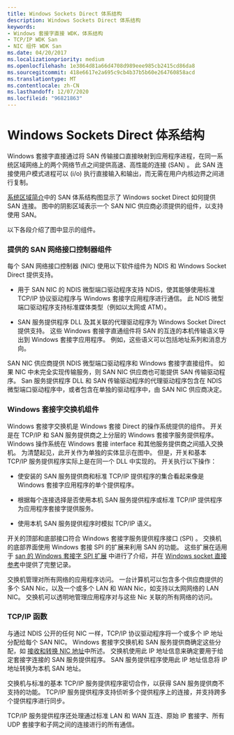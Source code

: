 ```yaml
---
title: Windows Sockets Direct 体系结构
description: Windows Sockets Direct 体系结构
keywords:
- Windows 套接字直接 WDK，体系结构
- TCP/IP WDK San
- NIC 组件 WDK San
ms.date: 04/20/2017
ms.localizationpriority: medium
ms.openlocfilehash: 1e3864d81a66d4708d989eee985cb2415cd86da8
ms.sourcegitcommit: 418e6617e2a695c9cb4b37b5b60e264760858acd
ms.translationtype: MT
ms.contentlocale: zh-CN
ms.lasthandoff: 12/07/2020
ms.locfileid: "96821863"
---
```

# <a name="windows-sockets-direct-architecture"></a>Windows Sockets Direct 体系结构





Windows 套接字直接通过将 SAN 传输接口直接映射到应用程序进程，在同一系统区域网络上的两个网络节点之间提供高速、高性能的连接 (SAN) 。 此 SAN 连接使用户模式进程可以 (i/o) 执行直接输入和输出，而无需在用户内核边界之间进行复制。

[系统区域简介](introduction-to-system-area-networks.md)中的 SAN 体系结构图显示了 Windows socket Direct 如何提供 SAN 连接。 图中的阴影区域表示一个 SAN NIC 供应商必须提供的组件，以支持使用 SAN。

以下各段介绍了图中显示的组件。

### <a name="supplied-components-for-san-network-interface-controllers"></a>提供的 SAN 网络接口控制器组件

每个 SAN 网络接口控制器 (NIC) 使用以下软件组件为 NDIS 和 Windows Socket Direct 提供支持。

-   用于 SAN NIC 的 NDIS 微型端口驱动程序支持 NDIS，使其能够使用标准 TCP/IP 协议驱动程序与 Windows 套接字应用程序进行通信。 此 NDIS 微型端口驱动程序支持标准媒体类型（例如以太网或 ATM）。

-   SAN 服务提供程序 DLL 及其关联的代理驱动程序为 Windows Socket Direct 提供支持。 这些 Windows 套接字直通组件将 SAN 的互连的本机传输语义导出到 Windows 套接字应用程序。 例如，这些语义可以包括地址系列和消息方向。

SAN NIC 供应商提供 NDIS 微型端口驱动程序和 Windows 套接字直接组件。 如果 NIC 中未完全实现传输服务，则 SAN NIC 供应商也可能提供 SAN 传输驱动程序。 San 服务提供程序 DLL 和 SAN 传输驱动程序的代理驱动程序包含在 NDIS 微型端口驱动程序中，或者包含在单独的驱动程序中，由 SAN NIC 供应商决定。

### <a name="windows-sockets-switch-components"></a>Windows 套接字交换机组件

Windows 套接字交换机是 Windows 套接 Direct 的操作系统提供的组件。 开关是在 TCP/IP 和 SAN 服务提供商之上分层的 Windows 套接字服务提供程序。 Windows 操作系统在 Windows 套接 interface 和其他服务提供商之间插入交换机。 为清楚起见，此开关作为单独的实体显示在图中。 但是，开关和基本 TCP/IP 服务提供程序实际上是在同一个 DLL 中实现的。 开关执行以下操作：

-   使安装的 SAN 服务提供商和标准 TCP/IP 提供程序的集合看起来像是 Windows 套接字应用程序的单个提供程序。

-   根据每个连接选择是否使用本机 SAN 服务提供程序或标准 TCP/IP 提供程序为应用程序套接字提供服务。

-   使用本机 SAN 服务提供程序时模拟 TCP/IP 语义。

开关的顶部和底部接口符合 Windows 套接字服务提供程序接口 (SPI) 。 交换机的底部界面使用 Windows 套接 SPI 的扩展来利用 SAN 的功能。 这些扩展在适用于 [san 的 Windows 套接字 SPI 扩展](windows-sockets-spi-extensions-for-sans.md) 中进行了介绍，并在 [Windows socket 直接参考](/previous-versions/windows/hardware/network/ff565857(v=vs.85))中提供了完整记录。

交换机管理对所有网络的应用程序访问。 一台计算机可以包含多个供应商提供的多个 SAN Nic，以及一个或多个 LAN 和 WAN Nic，如支持以太网网络的 LAN NIC。 交换机可以透明地管理应用程序对与这些 Nic 关联的所有网络的访问。

### <a name="tcpip-functions"></a>TCP/IP 函数

与通过 NDIS 公开的任何 NIC 一样，TCP/IP 协议驱动程序将一个或多个 IP 地址分配给每个 SAN NIC。 Windows 套接字交换机和 SAN 服务提供商确定这些分配，如 [接收和转换 NIC 地址](receiving-and-translating-nic-addresses.md)中所述。 交换机使用此 IP 地址信息来确定要用于给定套接字连接的 SAN 服务提供程序。 SAN 服务提供程序使用此 IP 地址信息将 IP 地址转换为本机 SAN 地址。

交换机与标准的基本 TCP/IP 服务提供程序密切合作，以获得 SAN 服务提供商不支持的功能。 TCP/IP 服务提供程序支持侦听多个提供程序上的连接，并支持跨多个提供程序进行同步。

TCP/IP 服务提供程序还处理通过标准 LAN 和 WAN 互连、原始 IP 套接字、所有 UDP 套接字和子网之间的连接进行的所有通信。

 

